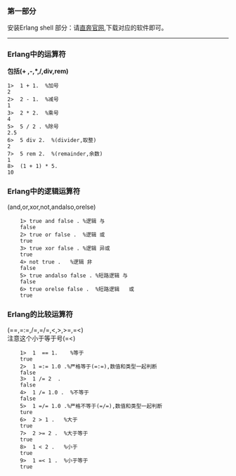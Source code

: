 ### 第一部分

  安装Erlang shell 部分：请[直奔官网](https://www.erlang.org/),下载对应的软件即可。
  ***
### Erlang中的运算符
<strong> 包括(+ ,-,*,/,div,rem)</strong> 
 ``` 
1>  1 + 1.  %加号
2
2>  2 - 1.  %减号
1
3>  2 * 2.  %乘号
4
5>  5 / 2 . %除号
2.5
6>  5 div 2.  %(divider,取整)
2
7>  5 rem 2.  %(remainder,余数)
1
8>  (1 + 1) * 5.
10
 ``` 
### Erlang中的逻辑运算符
(and,or,xor,not,andalso,orelse)
```
    1> true and false . %逻辑 与
    false
    2> true or false .  %逻辑 或
    true
    3> true xor false . %逻辑 异或
    true
    4> not true .   %逻辑 非
    false
    5> true andalso false . %短路逻辑 与
    false
    6> true orelse false .  %短路逻辑   或
    true
```
### Erlang的比较运算符
(==,=:=,/=,=/=,<,>,>=,=<)
<br>注意这个小于等于号(=<)
```
    1>  1  == 1.    %等于
    true
    2>  1 =:= 1.0 .%严格等于(=:=),数值和类型一起判断
    false
    3>  1 /= 2  .
    false
    4>  1 /= 1.0 .  %不等于
    false
    5>  1 =/= 1.0 .%严格不等于(=/=),数值和类型一起判断
    ture
    6>  2 > 1 .   %大于
    true
    7>  2 >= 2 .  %大于等于
    true
    8>  1 < 2 .   %小于
    true
    9>  1 =< 1 .  %小于等于
    true
```

 